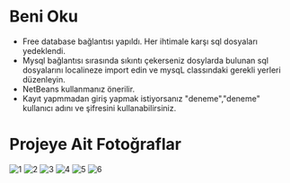 #                                                           Beni Oku
- Free database bağlantısı yapıldı. Her ihtimale karşı sql dosyaları yedeklendi. 
- Mysql bağlantısı sırasında sıkıntı çekerseniz dosylarda bulunan sql dosyalarını localineze import edin ve mysqL classındaki gerekli yerleri
düzenleyin.
- NetBeans kullanmanız önerilir.
- Kayıt yapmmadan giriş yapmak istiyorsanız "deneme","deneme" kullanıcı adını ve şifresini kullanabilirsiniz.

#                                                          Projeye Ait Fotoğraflar

![1](https://user-images.githubusercontent.com/61988280/84644425-d2884800-af07-11ea-90ad-21fcb6bf07ff.JPG)
![2](https://user-images.githubusercontent.com/61988280/84644433-d5833880-af07-11ea-9eed-ba4636c368a9.JPG)
![3](https://user-images.githubusercontent.com/61988280/84644436-d916bf80-af07-11ea-8d30-13807b8d5747.JPG)
![4](https://user-images.githubusercontent.com/61988280/84644447-db791980-af07-11ea-9802-0836b79d9025.JPG)
![5](https://user-images.githubusercontent.com/61988280/84644462-e0d66400-af07-11ea-9492-2510e27f54b2.JPG)
![6](https://user-images.githubusercontent.com/61988280/84644488-e764db80-af07-11ea-9312-6a6ec587be39.JPG)





